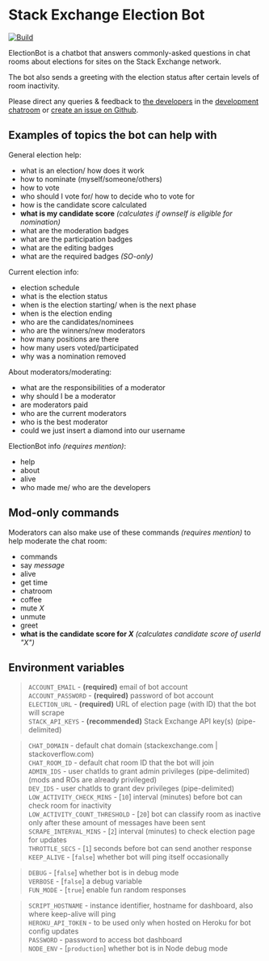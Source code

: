 # Stack Exchange Election Bot

[![Build](https://github.com/samliew/se-electionbot/actions/workflows/nodejs.yml/badge.svg)](https://github.com/samliew/se-electionbot/actions/workflows/nodejs.yml)

ElectionBot is a chatbot that answers commonly-asked questions in chat rooms about elections for sites on the Stack Exchange network.

The bot also sends a greeting with the election status after certain levels of room inactivity.

Please direct any queries & feedback to [the developers](https://github.com/samliew/se-electionbot/graphs/contributors) in the [development chatroom](https://chat.stackoverflow.com/rooms/190503/electionbot-development) or [create an issue on Github](https://github.com/samliew/se-electionbot/issues).

## Examples of topics the bot can help with

General election help:

- what is an election/ how does it work
- how to nominate (myself/someone/others)
- how to vote
- who should I vote for/ how to decide who to vote for
- how is the candidate score calculated
- **what is my candidate score** _(calculates if ownself is eligible for nomination)_
- what are the moderation badges
- what are the participation badges
- what are the editing badges
- what are the required badges _(SO-only)_

Current election info:

- election schedule
- what is the election status
- when is the election starting/ when is the next phase
- when is the election ending
- who are the candidates/nominees
- who are the winners/new moderators
- how many positions are there
- how many users voted/participated
- why was a nomination removed

About moderators/moderating:

- what are the responsibilities of a moderator
- why should I be a moderator
- are moderators paid
- who are the current moderators
- who is the best moderator
- could we just insert a diamond into our username

ElectionBot info _(requires mention)_:

- help
- about
- alive
- who made me/ who are the developers

## Mod-only commands

Moderators can also make use of these commands _(requires mention)_ to help moderate the chat room:

- commands
- say _message_
- alive
- get time
- chatroom
- coffee
- mute _X_
- unmute
- greet
- **what is the candidate score for _X_** _(calculates candidate score of userId "X")_

## Environment variables

> `ACCOUNT_EMAIL` - **(required)** email of bot account<br>
> `ACCOUNT_PASSWORD` - **(required)** password of bot account<br>
> `ELECTION_URL` - **(required)** URL of election page (with ID) that the bot will scrape<br>
> `STACK_API_KEYS` - **(recommended)** Stack Exchange API key(s) (pipe-delimited)

> `CHAT_DOMAIN` - default chat domain (stackexchange.com | stackoverflow.com)<br>
> `CHAT_ROOM_ID` - default chat room ID that the bot will join<br>
> `ADMIN_IDS` - user chatIds to grant admin privileges (pipe-delimited) (mods and ROs are already privileged)<br>
> `DEV_IDS` - user chatIds to grant dev privileges (pipe-delimited)<br>
> `LOW_ACTIVITY_CHECK_MINS` - [`10`] interval (minutes) before bot can check room for inactivity<br>
> `LOW_ACTIVITY_COUNT_THRESHOLD` - [`20`] bot can classify room as inactive only after these amount of messages have been sent<br>
> `SCRAPE_INTERVAL_MINS` - [`2`] interval (minutes) to check election page for updates<br>
> `THROTTLE_SECS` - [`1`] seconds before bot can send another response<br>
> `KEEP_ALIVE` - [`false`] whether bot will ping itself occasionally

> `DEBUG` - [`false`] whether bot is in debug mode<br>
> `VERBOSE` - [`false`] a debug variable<br>
> `FUN_MODE` - [`true`] enable fun random responses

> `SCRIPT_HOSTNAME` - instance identifier, hostname for dashboard, also where keep-alive will ping<br>
> `HEROKU_API_TOKEN` - to be used only when hosted on Heroku for bot config updates<br>
> `PASSWORD` - password to access bot dashboard<br>
> `NODE_ENV` - [`production`] whether bot is in Node debug mode
